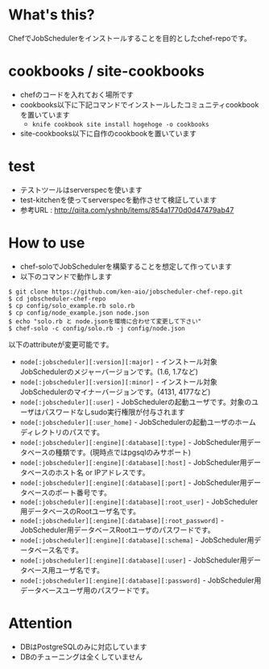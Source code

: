 What's this?
====
ChefでJobSchedulerをインストールすることを目的としたchef-repoです。

cookbooks / site-cookbooks
=====

* chefのコードを入れておく場所です
* cookbooks以下に下記コマンドでインストールしたコミュニティcookbookを置いています
  * `knife cookbook site install hogehoge -o cookbooks`
* site-cookbooks以下に自作のcookbookを置いています

test
====

* テストツールはserverspecを使います
* test-kitchenを使ってserverspecを動作させて検証しています
* 参考URL : http://qiita.com/yshnb/items/854a1770d0d47479ab47

How to use
====

* chef-soloでJobSchedulerを構築することを想定して作っています
* 以下のコマンドで動作します

```
$ git clone https://github.com/ken-aio/jobscheduler-chef-repo.git
$ cd jobscheduler-chef-repo
$ cp config/solo_example.rb solo.rb
$ cp config/node_example.json node.json
$ echo "solo.rb と node.jsonを環境に合わせて変更して下さい"
$ chef-solo -c config/solo.rb -j config/node.json
```

以下のattributeが変更可能です。

* `node[:jobscheduler][:version][:major]` - インストール対象JobSchedulerのメジャーバージョンです。(1.6, 1.7など)
* `node[:jobscheduler][:version][:minor]` - インストール対象JobSchedulerのマイナーバージョンです。(4131, 4177など)
* `node[:jobscheduler][:user]` - JobSchedulerの起動ユーザです。対象のユーザはパスワードなしsudo実行権限が付与されます
* `node[:jobscheduler][:user_home]` - JobSchedulerの起動ユーザのホームディレクトリのパスです。
* `node[:jobscheduler][:engine][:database][:type]` - JobScheduler用データベースの種類です。(現時点ではpgsqlのみサポート)
* `node[:jobscheduler][:engine][:database][:host]` - JobScheduler用データベースのホスト名 or IPアドレスです。
* `node[:jobscheduler][:engine][:database][:port]` - JobScheduler用データベースのポート番号です。
* `node[:jobscheduler][:engine][:database][:root_user]` - JobScheduler用データベースのRootユーザ名です。
* `node[:jobscheduler][:engine][:database][:root_password]` - JobScheduler用データベースRootユーザのパスワードです。
* `node[:jobscheduler][:engine][:database][:schema]` - JobScheduler用データベース名です。
* `node[:jobscheduler][:engine][:database][:user]` - JobScheduler用データベース用ユーザ名です。
* `node[:jobscheduler][:engine][:database][:password]` - JobScheduler用データベースユーザ用のパスワードです。

Attention
====

* DBはPostgreSQLのみに対応しています
* DBのチューニングは全くしていません
